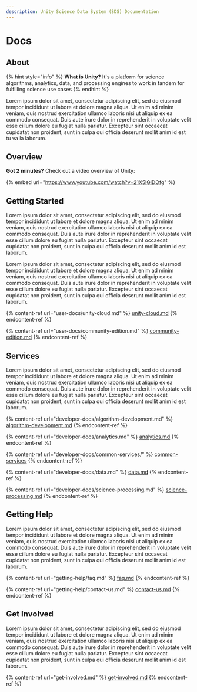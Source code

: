 ```yaml
---
description: Unity Science Data System (SDS) Documentation
---
```


# Docs

## About

{% hint style="info" %}
**What is Unity?** It's a platform for science algorithms, analytics, data, and processing engines to work in tandem for fulfilling science use cases
{% endhint %}

Lorem ipsum dolor sit amet, consectetur adipiscing elit, sed do eiusmod tempor incididunt ut labore et dolore magna aliqua. Ut enim ad minim veniam, quis nostrud exercitation ullamco laboris nisi ut aliquip ex ea commodo consequat. Duis aute irure dolor in reprehenderit in voluptate velit esse cillum dolore eu fugiat nulla pariatur. Excepteur sint occaecat cupidatat non proident, sunt in culpa qui officia deserunt mollit anim id est tu va la laborum.

## Overview

**Got 2 minutes?** Check out a video overview of Unity:

{% embed url="https://www.youtube.com/watch?v=21X5lGlDOfg" %}

## Getting Started

Lorem ipsum dolor sit amet, consectetur adipiscing elit, sed do eiusmod tempor incididunt ut labore et dolore magna aliqua. Ut enim ad minim veniam, quis nostrud exercitation ullamco laboris nisi ut aliquip ex ea commodo consequat. Duis aute irure dolor in reprehenderit in voluptate velit esse cillum dolore eu fugiat nulla pariatur. Excepteur sint occaecat cupidatat non proident, sunt in culpa qui officia deserunt mollit anim id est laborum.

Lorem ipsum dolor sit amet, consectetur adipiscing elit, sed do eiusmod tempor incididunt ut labore et dolore magna aliqua. Ut enim ad minim veniam, quis nostrud exercitation ullamco laboris nisi ut aliquip ex ea commodo consequat. Duis aute irure dolor in reprehenderit in voluptate velit esse cillum dolore eu fugiat nulla pariatur. Excepteur sint occaecat cupidatat non proident, sunt in culpa qui officia deserunt mollit anim id est laborum.

{% content-ref url="user-docs/unity-cloud.md" %}
[unity-cloud.md](user-docs/unity-cloud.md)
{% endcontent-ref %}

{% content-ref url="user-docs/community-edition.md" %}
[community-edition.md](user-docs/community-edition.md)
{% endcontent-ref %}

## Services

Lorem ipsum dolor sit amet, consectetur adipiscing elit, sed do eiusmod tempor incididunt ut labore et dolore magna aliqua. Ut enim ad minim veniam, quis nostrud exercitation ullamco laboris nisi ut aliquip ex ea commodo consequat. Duis aute irure dolor in reprehenderit in voluptate velit esse cillum dolore eu fugiat nulla pariatur. Excepteur sint occaecat cupidatat non proident, sunt in culpa qui officia deserunt mollit anim id est laborum.

{% content-ref url="developer-docs/algorithm-development.md" %}
[algorithm-development.md](developer-docs/algorithm-development.md)
{% endcontent-ref %}

{% content-ref url="developer-docs/analytics.md" %}
[analytics.md](developer-docs/analytics.md)
{% endcontent-ref %}

{% content-ref url="developer-docs/common-services/" %}
[common-services](developer-docs/common-services/)
{% endcontent-ref %}

{% content-ref url="developer-docs/data.md" %}
[data.md](developer-docs/data.md)
{% endcontent-ref %}

{% content-ref url="developer-docs/science-processing.md" %}
[science-processing.md](developer-docs/science-processing.md)
{% endcontent-ref %}

## Getting Help

Lorem ipsum dolor sit amet, consectetur adipiscing elit, sed do eiusmod tempor incididunt ut labore et dolore magna aliqua. Ut enim ad minim veniam, quis nostrud exercitation ullamco laboris nisi ut aliquip ex ea commodo consequat. Duis aute irure dolor in reprehenderit in voluptate velit esse cillum dolore eu fugiat nulla pariatur. Excepteur sint occaecat cupidatat non proident, sunt in culpa qui officia deserunt mollit anim id est laborum.

{% content-ref url="getting-help/faq.md" %}
[faq.md](getting-help/faq.md)
{% endcontent-ref %}

{% content-ref url="getting-help/contact-us.md" %}
[contact-us.md](getting-help/contact-us.md)
{% endcontent-ref %}

## Get Involved

Lorem ipsum dolor sit amet, consectetur adipiscing elit, sed do eiusmod tempor incididunt ut labore et dolore magna aliqua. Ut enim ad minim veniam, quis nostrud exercitation ullamco laboris nisi ut aliquip ex ea commodo consequat. Duis aute irure dolor in reprehenderit in voluptate velit esse cillum dolore eu fugiat nulla pariatur. Excepteur sint occaecat cupidatat non proident, sunt in culpa qui officia deserunt mollit anim id est laborum.

{% content-ref url="get-involved.md" %}
[get-involved.md](get-involved.md)
{% endcontent-ref %}
